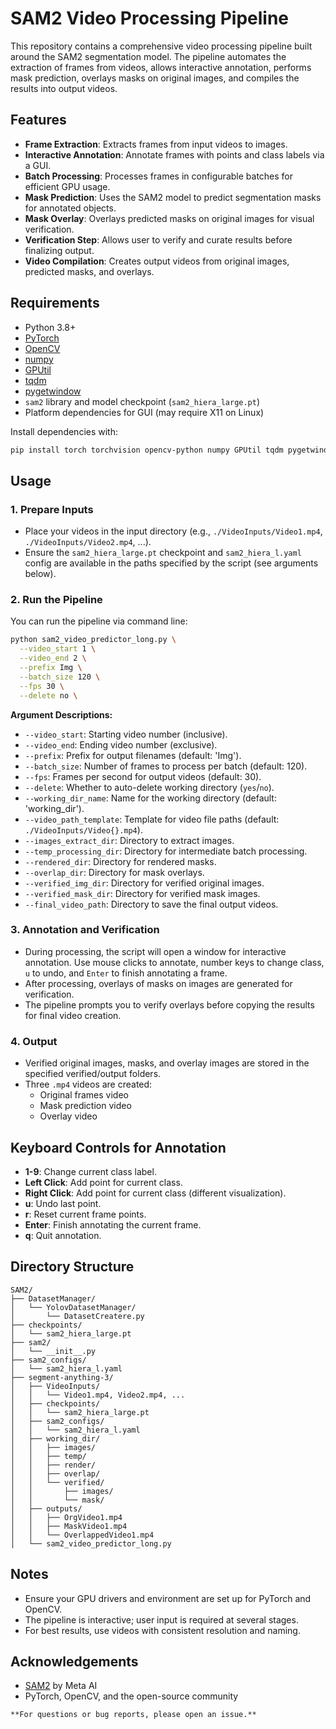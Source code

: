 # SAM2 Video Processing Pipeline

This repository contains a comprehensive video processing pipeline built around the SAM2 segmentation model. The pipeline automates the extraction of frames from videos, allows interactive annotation, performs mask prediction, overlays masks on original images, and compiles the results into output videos.

## Features

- **Frame Extraction**: Extracts frames from input videos to images.
- **Interactive Annotation**: Annotate frames with points and class labels via a GUI.
- **Batch Processing**: Processes frames in configurable batches for efficient GPU usage.
- **Mask Prediction**: Uses the SAM2 model to predict segmentation masks for annotated objects.
- **Mask Overlay**: Overlays predicted masks on original images for visual verification.
- **Verification Step**: Allows user to verify and curate results before finalizing output.
- **Video Compilation**: Creates output videos from original images, predicted masks, and overlays.

## Requirements

- Python 3.8+
- [PyTorch](https://pytorch.org/)
- [OpenCV](https://opencv.org/)
- [numpy](https://numpy.org/)
- [GPUtil](https://github.com/anderskm/gputil)
- [tqdm](https://tqdm.github.io/)
- [pygetwindow](https://github.com/asweigart/pygetwindow)
- `sam2` library and model checkpoint (`sam2_hiera_large.pt`)
- Platform dependencies for GUI (may require X11 on Linux)

Install dependencies with:

```bash
pip install torch torchvision opencv-python numpy GPUtil tqdm pygetwindow
```

## Usage

### 1. Prepare Inputs

- Place your videos in the input directory (e.g., `./VideoInputs/Video1.mp4`, `./VideoInputs/Video2.mp4`, ...).
- Ensure the `sam2_hiera_large.pt` checkpoint and `sam2_hiera_l.yaml` config are available in the paths specified by the script (see arguments below).

### 2. Run the Pipeline

You can run the pipeline via command line:

```bash
python sam2_video_predictor_long.py \
  --video_start 1 \
  --video_end 2 \
  --prefix Img \
  --batch_size 120 \
  --fps 30 \
  --delete no \
```

**Argument Descriptions:**
- `--video_start`: Starting video number (inclusive).
- `--video_end`: Ending video number (exclusive).
- `--prefix`: Prefix for output filenames (default: 'Img').
- `--batch_size`: Number of frames to process per batch (default: 120).
- `--fps`: Frames per second for output videos (default: 30).
- `--delete`: Whether to auto-delete working directory (`yes`/`no`).
- `--working_dir_name`: Name for the working directory (default: 'working_dir').
- `--video_path_template`: Template for video file paths (default: `./VideoInputs/Video{}.mp4`).
- `--images_extract_dir`: Directory to extract images.
- `--temp_processing_dir`: Directory for intermediate batch processing.
- `--rendered_dir`: Directory for rendered masks.
- `--overlap_dir`: Directory for mask overlays.
- `--verified_img_dir`: Directory for verified original images.
- `--verified_mask_dir`: Directory for verified mask images.
- `--final_video_path`: Directory to save the final output videos.

### 3. Annotation and Verification

- During processing, the script will open a window for interactive annotation. Use mouse clicks to annotate, number keys to change class, `u` to undo, and `Enter` to finish annotating a frame.
- After processing, overlays of masks on images are generated for verification.
- The pipeline prompts you to verify overlays before copying the results for final video creation.

### 4. Output

- Verified original images, masks, and overlay images are stored in the specified verified/output folders.
- Three `.mp4` videos are created:
  - Original frames video
  - Mask prediction video
  - Overlay video

## Keyboard Controls for Annotation

- **1-9**: Change current class label.
- **Left Click**: Add point for current class.
- **Right Click**: Add point for current class (different visualization).
- **u**: Undo last point.
- **r**: Reset current frame points.
- **Enter**: Finish annotating the current frame.
- **q**: Quit annotation.

## Directory Structure

```
SAM2/
├── DatasetManager/
│   └── YolovDatasetManager/
│       └── DatasetCreatere.py
├── checkpoints/
│   └── sam2_hiera_large.pt
├── sam2/
│   └── __init__.py
├── sam2_configs/
│   └── sam2_hiera_l.yaml
├── segment-anything-3/
│   ├── VideoInputs/
│   │   └── Video1.mp4, Video2.mp4, ...
│   ├── checkpoints/
│   │   └── sam2_hiera_large.pt
│   ├── sam2_configs/
│   │   └── sam2_hiera_l.yaml
│   ├── working_dir/
│   │   ├── images/
│   │   ├── temp/
│   │   ├── render/
│   │   ├── overlap/
│   │   └── verified/
│   │       ├── images/
│   │       └── mask/
│   ├── outputs/
│   │   ├── OrgVideo1.mp4
│   │   ├── MaskVideo1.mp4
│   │   └── OverlappedVideo1.mp4
│   └── sam2_video_predictor_long.py
```

## Notes

- Ensure your GPU drivers and environment are set up for PyTorch and OpenCV.
- The pipeline is interactive; user input is required at several stages.
- For best results, use videos with consistent resolution and naming.

## Acknowledgements

- [SAM2](https://github.com/facebookresearch/segment-anything) by Meta AI
- PyTorch, OpenCV, and the open-source community

```
**For questions or bug reports, please open an issue.**
